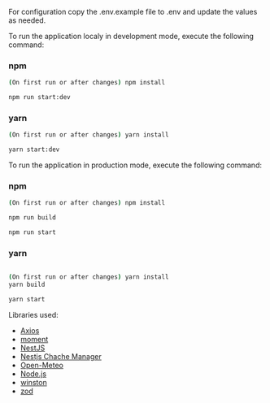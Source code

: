 For configuration copy the .env.example file to .env and update the values as needed.

To run the application localy in development mode, execute the following command:

### npm

```bash
(On first run or after changes) npm install

npm run start:dev
```

### yarn

```bash
(On first run or after changes) yarn install

yarn start:dev
```

To run the application in production mode, execute the following command:

### npm

```bash
(On first run or after changes) npm install

npm run build

npm run start
```

### yarn

```bash

(On first run or after changes) yarn install
yarn build

yarn start
```

Libraries used:

- [Axios](https://axios-http.com/docs/intro)
- [moment](https://momentjs.com/)
- [NestJS](https://nestjs.com/)
- [Nestjs Chache Manager](https://docs.nestjs.com/techniques/caching)
- [Open-Meteo](https://open-meteo.com/)
- [Node.js](https://nodejs.org/)
- [winston](https://github.com/winstonjs/winston)
- [zod](https://zod.dev/)
